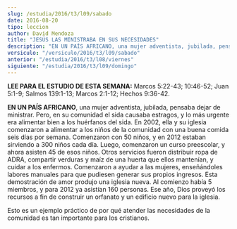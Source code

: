```yaml
---
slug: /estudia/2016/t3/l09/sabado
date: 2016-08-20
tipo: leccion
author: David Mendoza
title: "JESÚS LAS MINISTRABA EN SUS NECESIDADES"
description: "EN UN PAÍS AFRICANO, una mujer adventista, jubilada, pensaba dejar de  ministrar. Pero, en su comunidad el sida causaba estragos, y lo más urgente  era alimentar bien a los huérfanos del sida. En 2002, ella y su iglesia  comenzaron a alimentar a los niños de la comunidad c..."
versiculo: "/versiculo/2016/t3/l09/sabado"
anterior: "/estudia/2016/t3/l08/viernes"
siguiente: "/estudia/2016/t3/l09/domingo"
---
```


**LEE PARA EL ESTUDIO DE ESTA SEMANA:** Marcos 5:22-43; 10:46-52; Juan 5:1-9; Salmos 139:1-13; Marcos 2:1-12; Hechos 9:36-42.

**EN UN PAÍS AFRICANO**, una mujer adventista, jubilada, pensaba dejar de ministrar. Pero, en su comunidad el sida causaba estragos, y lo más urgente era alimentar bien a los huérfanos del sida. En 2002, ella y su iglesia comenzaron a alimentar a los niños de la comunidad con una buena comida seis días por semana. Comenzaron con 50 niños, y en 2012 estaban sirviendo a 300 niños cada día. Luego, comenzaron un curso preescolar, y ahora asisten 45 de esos niños. Otros servicios fueron distribuir ropa de ADRA, compartir verduras y maíz de una huerta que ellos mantenían, y cuidar a los enfermos. Comenzaron a ayudar a las mujeres, enseñándoles labores manuales para que pudiesen generar sus propios ingresos. Esta demostración de amor produjo una iglesia nueva. Al comienzo había 5 miembros, y para 2012 ya asistían 160 personas. Ese año, Dios proveyó los recursos a fin de construir un orfanato y un edificio nuevo para la iglesia.

Esto es un ejemplo práctico de por qué atender las necesidades de la comunidad es tan importante para los cristianos.
